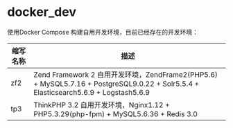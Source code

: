 # docker_dev
使用Docker Compose 构建自用开发环境，目前已经存在的开发环境：

| 缩写名称 | 描述 |
| ------------- | ------------- |
| zf2  | Zend Framework 2 自用开发环境，ZendFrame2(PHP5.6) + MySQL5.7.16 + PostgreSQL9.0.22 + Solr5.5.4 + Elasticsearch5.6.9 + Logstash5.6.9 |
| tp3  | ThinkPHP 3.2 自用开发环境，Nginx1.12 + PHP5.3.29(php-fpm) + MySQL5.6.36 + Redis 3.0  |
